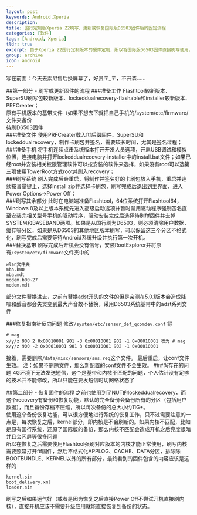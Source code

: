 ```yaml
---
layout: post
keywords: Android,Xperia
description:
title: 国行定制版Xperia Z2刷写、更新或恢复国际版D6503固件后的固定流程
categories: [软件]
tags: [Android, Xperia]
tldr: true
excerpt: 由于Xperia Z2国行定制版本的硬件定制，所以将国际版D6503固件直接刷写使用，此文章用于总结该固定流程以便自己翻阅
group: archive
icon: android
---
```


写在前面：今天去索尼售后换屏幕了，好贵〒\_〒，不开森……  

##第一部分 - 刷写或更新固件的流程
###准备工作
Flashtool较新版本、SuperSU刷写包较新版本、lockeddualrecovery-flashable和installer较新版本、PRFCreater；  
原有手机版本的基带文件（如果不想去下就把自己手机的/system/etc/firmware/文件夹备份  
待刷D6503固件  
###准备文件
使用PRFCreater载入ftf后缀固件、SuperSU和lockeddualrecovery，制作卡刷包并签名，需要较长时间，尤其是签名过程；  
###准备手机
将手机连续点击系统版本打开开发人员选项，开启USB调试和模拟位置，连接电脑并打开lockeddualrecovery-installer中的install.bat文件；如果已经root并安装相关权限管理软件可以按安装的软件来选择，如果没有root可以选第三项使用TowerRoot方式root并刷入recovery；  
###刷写系统
刷入完成后会重启，将制作并签名好的卡刷包放入手机，重启并连续按音量键上，选择Install zip并选择卡刷包，刷写完成后退出到主界面，进入Power Options->Power Off；  
###刷写其余部分
此时在电脑端准备Flashtool，64位系统打开Flashtool64，Windows 8及以上版本系统先进入高级启动选项并暂时禁用驱动程序强制签名直至安装完相关型号手机的驱动程序，驱动安装完成后选择待刷ftf固件并去掉SYSTEM和BASEBAND两项。如果是从国行刷为D6503，则必须清除用户数据、缓存等分区，如果是从D6503的其他地区版本刷写，可以保留这三个分区不格式化，刷写完成后需要等待Android系统升级并执行第一次开机。  
###替换基带
刷写完成后开机会没有信号，安装RootExplorer并将原有<code>/system/etc/firmware</code>文件夹中的
<pre><code>wlan文件夹
mba.b00
mba.mdt
modem.b00~27
modem.mdt
</code></pre>部分文件替换进去，之前有替换adst开头的文件的但是亲测在5.0.1版本会造成降噪和醇音都会失灵变到最大声音故不替换，采用D6503系统基带中的adst系列文件
###修复指南针反向问题
修改<code>/system/etc/sensor\_def\_qcomdev.conf</code>
将<pre><code>\# mag x/y/z
900 2 0x00010001
901 -3 0x00010001
902 -1 0x00010001
改为
\# mag x/y/z
900 -2 0x00010001
901 3 0x00010001
902 -1 0x00010001
</code></pre>
接着，需要删除<code>/data/misc/sensors/sns.reg</code>这个文件。
最后重启，让conf文件生效。
注：如果不删除文件，那么新配置的conf文件不会生效。
###尚存在的问题
4G环境下无法发送短信，这个是基带和内核不匹配的问题，个人估计没有足够的技术并不能修改，所以只能在要发短信时切网络状态了

##第二部分 - 恢复固件的流程
之前也使用到了NUT的lockeddualrecovery，而这个recovery有备份和恢复功能，默认的完全备份会备份所有的分区（包括用户数据），而且备份存档不压缩，所以每次备份的总大小约11G+。  
使用这个备份恢复功能，可以很方便地进行系统的恢复工作，只不过需要注意的一点是，每次恢复之后，kernel部分，即内核是不会刷新的。如果内核不匹配，比如是原有国行系统，还原了国际版的备份，那么内核不匹配会造成开机之后亮度很暗并且会闪屏等很多问题  
所以在恢复之后需要使用Flashtool强刷对应版本的内核才能正常使用，刷写内核需要照常打开ftf固件，然后不格式化APPLOG、CACHE、DATA分区，排除除BOOTBUNDLE、KERNEL以外的所有部分，最终看到的固件包含的内容应该是这样的
<pre><code>kernel.sin
boot_delivery.xml
loader.sin</code></pre>
刷写之后如果运气好（或者是因为恢复之后直接Power Off不尝试开机直接刷内核），直接开机应该不需要升级应用就能直接恢复到备份的状态。
